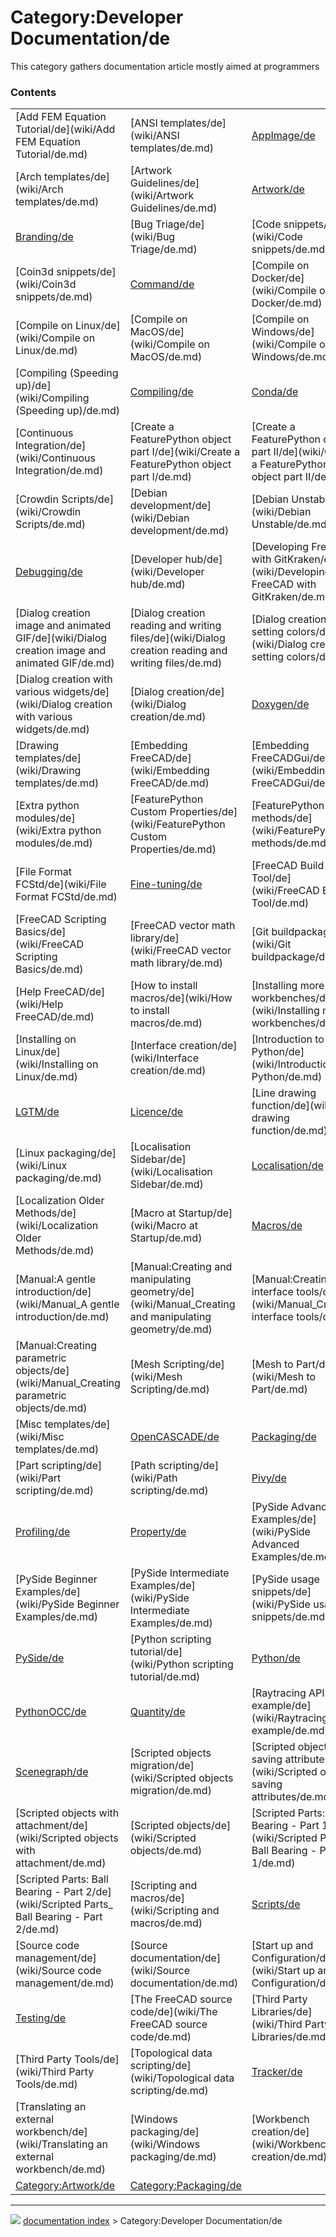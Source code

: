 # Category:Developer Documentation/de
This category gathers documentation article mostly aimed at programmers

### Contents

|     |     |     |
| --- | --- | --- |
| [Add FEM Equation Tutorial/de](wiki/Add FEM Equation Tutorial/de.md) | [ANSI templates/de](wiki/ANSI templates/de.md) | [AppImage/de](wiki/AppImage/de.md) |
| [Arch templates/de](wiki/Arch templates/de.md) | [Artwork Guidelines/de](wiki/Artwork Guidelines/de.md) | [Artwork/de](wiki/Artwork/de.md) |
| [Branding/de](wiki/Branding/de.md) | [Bug Triage/de](wiki/Bug Triage/de.md) | [Code snippets/de](wiki/Code snippets/de.md) |
| [Coin3d snippets/de](wiki/Coin3d snippets/de.md) | [Command/de](wiki/Command/de.md) | [Compile on Docker/de](wiki/Compile on Docker/de.md) |
| [Compile on Linux/de](wiki/Compile on Linux/de.md) | [Compile on MacOS/de](wiki/Compile on MacOS/de.md) | [Compile on Windows/de](wiki/Compile on Windows/de.md) |
| [Compiling (Speeding up)/de](wiki/Compiling (Speeding up)/de.md) | [Compiling/de](wiki/Compiling/de.md) | [Conda/de](wiki/Conda/de.md) |
| [Continuous Integration/de](wiki/Continuous Integration/de.md) | [Create a FeaturePython object part I/de](wiki/Create a FeaturePython object part I/de.md) | [Create a FeaturePython object part II/de](wiki/Create a FeaturePython object part II/de.md) |
| [Crowdin Scripts/de](wiki/Crowdin Scripts/de.md) | [Debian development/de](wiki/Debian development/de.md) | [Debian Unstable/de](wiki/Debian Unstable/de.md) |
| [Debugging/de](wiki/Debugging/de.md) | [Developer hub/de](wiki/Developer hub/de.md) | [Developing FreeCAD with GitKraken/de](wiki/Developing FreeCAD with GitKraken/de.md) |
| [Dialog creation image and animated GIF/de](wiki/Dialog creation image and animated GIF/de.md) | [Dialog creation reading and writing files/de](wiki/Dialog creation reading and writing files/de.md) | [Dialog creation setting colors/de](wiki/Dialog creation setting colors/de.md) |
| [Dialog creation with various widgets/de](wiki/Dialog creation with various widgets/de.md) | [Dialog creation/de](wiki/Dialog creation/de.md) | [Doxygen/de](wiki/Doxygen/de.md) |
| [Drawing templates/de](wiki/Drawing templates/de.md) | [Embedding FreeCAD/de](wiki/Embedding FreeCAD/de.md) | [Embedding FreeCADGui/de](wiki/Embedding FreeCADGui/de.md) |
| [Extra python modules/de](wiki/Extra python modules/de.md) | [FeaturePython Custom Properties/de](wiki/FeaturePython Custom Properties/de.md) | [FeaturePython methods/de](wiki/FeaturePython methods/de.md) |
| [File Format FCStd/de](wiki/File Format FCStd/de.md) | [Fine-tuning/de](wiki/Fine-tuning/de.md) | [FreeCAD Build Tool/de](wiki/FreeCAD Build Tool/de.md) |
| [FreeCAD Scripting Basics/de](wiki/FreeCAD Scripting Basics/de.md) | [FreeCAD vector math library/de](wiki/FreeCAD vector math library/de.md) | [Git buildpackage/de](wiki/Git buildpackage/de.md) |
| [Help FreeCAD/de](wiki/Help FreeCAD/de.md) | [How to install macros/de](wiki/How to install macros/de.md) | [Installing more workbenches/de](wiki/Installing more workbenches/de.md) |
| [Installing on Linux/de](wiki/Installing on Linux/de.md) | [Interface creation/de](wiki/Interface creation/de.md) | [Introduction to Python/de](wiki/Introduction to Python/de.md) |
| [LGTM/de](wiki/LGTM/de.md) | [Licence/de](wiki/Licence/de.md) | [Line drawing function/de](wiki/Line drawing function/de.md) |
| [Linux packaging/de](wiki/Linux packaging/de.md) | [Localisation Sidebar/de](wiki/Localisation Sidebar/de.md) | [Localisation/de](wiki/Localisation/de.md) |
| [Localization Older Methods/de](wiki/Localization Older Methods/de.md) | [Macro at Startup/de](wiki/Macro at Startup/de.md) | [Macros/de](wiki/Macros/de.md) |
| [Manual:A gentle introduction/de](wiki/Manual_A gentle introduction/de.md) | [Manual:Creating and manipulating geometry/de](wiki/Manual_Creating and manipulating geometry/de.md) | [Manual:Creating interface tools/de](wiki/Manual_Creating interface tools/de.md) |
| [Manual:Creating parametric objects/de](wiki/Manual_Creating parametric objects/de.md) | [Mesh Scripting/de](wiki/Mesh Scripting/de.md) | [Mesh to Part/de](wiki/Mesh to Part/de.md) |
| [Misc templates/de](wiki/Misc templates/de.md) | [OpenCASCADE/de](wiki/OpenCASCADE/de.md) | [Packaging/de](wiki/Packaging/de.md) |
| [Part scripting/de](wiki/Part scripting/de.md) | [Path scripting/de](wiki/Path scripting/de.md) | [Pivy/de](wiki/Pivy/de.md) |
| [Profiling/de](wiki/Profiling/de.md) | [Property/de](wiki/Property/de.md) | [PySide Advanced Examples/de](wiki/PySide Advanced Examples/de.md) |
| [PySide Beginner Examples/de](wiki/PySide Beginner Examples/de.md) | [PySide Intermediate Examples/de](wiki/PySide Intermediate Examples/de.md) | [PySide usage snippets/de](wiki/PySide usage snippets/de.md) |
| [PySide/de](wiki/PySide/de.md) | [Python scripting tutorial/de](wiki/Python scripting tutorial/de.md) | [Python/de](wiki/Python/de.md) |
| [PythonOCC/de](wiki/PythonOCC/de.md) | [Quantity/de](wiki/Quantity/de.md) | [Raytracing API example/de](wiki/Raytracing API example/de.md) |
| [Scenegraph/de](wiki/Scenegraph/de.md) | [Scripted objects migration/de](wiki/Scripted objects migration/de.md) | [Scripted objects saving attributes/de](wiki/Scripted objects saving attributes/de.md) |
| [Scripted objects with attachment/de](wiki/Scripted objects with attachment/de.md) | [Scripted objects/de](wiki/Scripted objects/de.md) | [Scripted Parts: Ball Bearing - Part 1/de](wiki/Scripted Parts_ Ball Bearing - Part 1/de.md) |
| [Scripted Parts: Ball Bearing - Part 2/de](wiki/Scripted Parts_ Ball Bearing - Part 2/de.md) | [Scripting and macros/de](wiki/Scripting and macros/de.md) | [Scripts/de](wiki/Scripts/de.md) |
| [Source code management/de](wiki/Source code management/de.md) | [Source documentation/de](wiki/Source documentation/de.md) | [Start up and Configuration/de](wiki/Start up and Configuration/de.md) |
| [Testing/de](wiki/Testing/de.md) | [The FreeCAD source code/de](wiki/The FreeCAD source code/de.md) | [Third Party Libraries/de](wiki/Third Party Libraries/de.md) |
| [Third Party Tools/de](wiki/Third Party Tools/de.md) | [Topological data scripting/de](wiki/Topological data scripting/de.md) | [Tracker/de](wiki/Tracker/de.md) |
| [Translating an external workbench/de](wiki/Translating an external workbench/de.md) | [Windows packaging/de](wiki/Windows packaging/de.md) | [Workbench creation/de](wiki/Workbench creation/de.md) |
| [Category:Artwork/de](wiki/Category_Artwork/de.md) | [Category:Packaging/de](wiki/Category_Packaging/de.md) |



---
![](images/Right_arrow.png) [documentation index](../README.md) > Category:Developer Documentation/de
